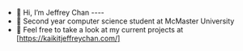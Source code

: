 - 👋 Hi, I’m Jeffrey Chan ---- 
- 👀 Second year computer science student at McMaster University
- 🌱 Feel free to take a look at my current projects at [https://kaikitjeffreychan.com/]

<!---
KaiKitJeffreyChan/KaiKitJeffreyChan is a ✨ special ✨ repository because its `README.md` (this file) appears on your GitHub profile.
You can click the Preview link to take a look at your changes.
--->
